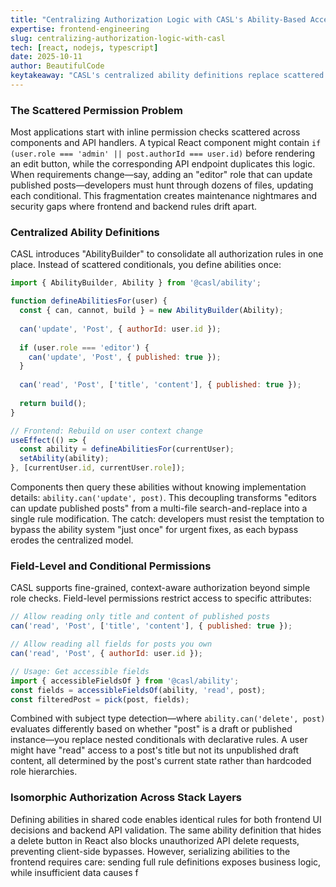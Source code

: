 ```yaml
---
title: "Centralizing Authorization Logic with CASL's Ability-Based Access Control"
expertise: frontend-engineering
slug: centralizing-authorization-logic-with-casl
tech: [react, nodejs, typescript]
date: 2025-10-11
author: BeautifulCode
keytakeaway: "CASL's centralized ability definitions replace scattered permission checks with declarative, context-aware rules that synchronize authorization logic across frontend and backend, but require disciplined adherence to prevent erosion back to inline conditionals."
---
```


### The Scattered Permission Problem

Most applications start with inline permission checks scattered across components and API handlers. A typical React component might contain `if (user.role === 'admin' || post.authorId === user.id)` before rendering an edit button, while the corresponding API endpoint duplicates this logic. When requirements change—say, adding an "editor" role that can update published posts—developers must hunt through dozens of files, updating each conditional. This fragmentation creates maintenance nightmares and security gaps where frontend and backend rules drift apart.

### Centralized Ability Definitions

CASL introduces "AbilityBuilder" to consolidate all authorization rules in one place. Instead of scattered conditionals, you define abilities once:

```javascript
import { AbilityBuilder, Ability } from '@casl/ability';

function defineAbilitiesFor(user) {
  const { can, cannot, build } = new AbilityBuilder(Ability);
  
  can('update', 'Post', { authorId: user.id });
  
  if (user.role === 'editor') {
    can('update', 'Post', { published: true });
  }
  
  can('read', 'Post', ['title', 'content'], { published: true });
  
  return build();
}

// Frontend: Rebuild on user context change
useEffect(() => {
  const ability = defineAbilitiesFor(currentUser);
  setAbility(ability);
}, [currentUser.id, currentUser.role]);
```

Components then query these abilities without knowing implementation details: `ability.can('update', post)`. This decoupling transforms "editors can update published posts" from a multi-file search-and-replace into a single rule modification. The catch: developers must resist the temptation to bypass the ability system "just once" for urgent fixes, as each bypass erodes the centralized model.

### Field-Level and Conditional Permissions

CASL supports fine-grained, context-aware authorization beyond simple role checks. Field-level permissions restrict access to specific attributes:

```javascript
// Allow reading only title and content of published posts
can('read', 'Post', ['title', 'content'], { published: true });

// Allow reading all fields for posts you own
can('read', 'Post', { authorId: user.id });

// Usage: Get accessible fields
import { accessibleFieldsOf } from '@casl/ability';
const fields = accessibleFieldsOf(ability, 'read', post);
const filteredPost = pick(post, fields);
```

Combined with subject type detection—where `ability.can('delete', post)` evaluates differently based on whether "post" is a draft or published instance—you replace nested conditionals with declarative rules. A user might have "read" access to a post's title but not its unpublished draft content, all determined by the post's current state rather than hardcoded role hierarchies.

### Isomorphic Authorization Across Stack Layers

Defining abilities in shared code enables identical rules for both frontend UI decisions and backend API validation. The same ability definition that hides a delete button in React also blocks unauthorized API delete requests, preventing client-side bypasses. However, serializing abilities to the frontend requires care: sending full rule definitions exposes business logic, while insufficient data causes f